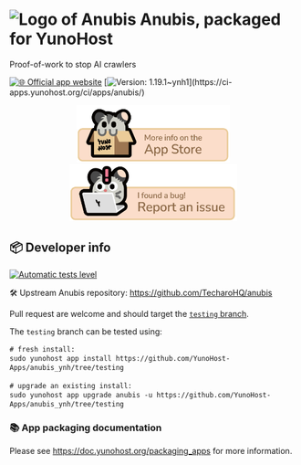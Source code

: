 <!--
N.B.: This README was automatically generated by <https://github.com/YunoHost/apps_tools/blob/main/readme_generator>
It shall NOT be edited by hand.
-->

<h1>
  <img src="https://raw.githubusercontent.com/YunoHost/apps/main/logos/anubis.png" width="32px" alt="Logo of Anubis">
  Anubis, packaged for YunoHost
</h1>

Proof-of-work to stop AI crawlers

[![🌐 Official app website](https://img.shields.io/badge/Official_app_website-darkgreen?style=for-the-badge)](https://anubis.techaro.lol/)
[![Version: 1.19.1~ynh1](https://img.shields.io/badge/Version-1.19.1~ynh1-rgba(0,150,0,1)?style=for-the-badge)](https://ci-apps.yunohost.org/ci/apps/anubis/)

<div align="center">
<a href="https://apps.yunohost.org/app/anubis"><img height="100px" src="https://github.com/YunoHost/yunohost-artwork/raw/refs/heads/main/badges/neopossum-badges/badge_more_info_on_the_appstore.svg"/></a>
<a href="https://github.com/YunoHost-Apps/anubis_ynh/issues"><img height="100px" src="https://github.com/YunoHost/yunohost-artwork/raw/refs/heads/main/badges/neopossum-badges/badge_report_an_issue.svg"/></a>
</div>

## 📦 Developer info

[![Automatic tests level](https://apps.yunohost.org/badge/cilevel/anubis)](https://ci-apps.yunohost.org/ci/apps/anubis/)

🛠️ Upstream Anubis repository: <https://github.com/TecharoHQ/anubis>

Pull request are welcome and should target the [`testing` branch](https://github.com/YunoHost-Apps/anubis_ynh/tree/testing).

The `testing` branch can be tested using:
```
# fresh install:
sudo yunohost app install https://github.com/YunoHost-Apps/anubis_ynh/tree/testing

# upgrade an existing install:
sudo yunohost app upgrade anubis -u https://github.com/YunoHost-Apps/anubis_ynh/tree/testing
```

### 📚 App packaging documentation

Please see <https://doc.yunohost.org/packaging_apps> for more information.